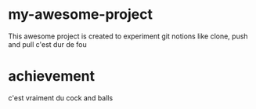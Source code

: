 # my-awesome-project
This awesome project is created to experiment git notions like clone, push and pull
c'est dur
de fou

# achievement
c'est vraiment du cock and balls